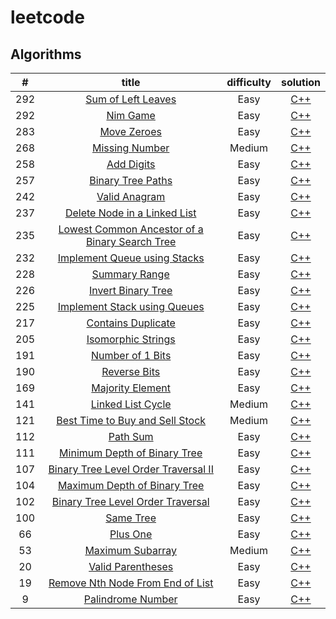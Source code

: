 #   leetcode

##   Algorithms

| #  | title  | difficulty  | solution  |
|:---:|:---:|:---:|:---:|
| 292  | [Sum of Left Leaves](https://leetcode.com/problems/sum-of-left-leaves/)  | Easy  | [C++](./algorithms/sum-of-left-leaves/sum-of-left-leaves.cpp)  |
| 292  | [Nim Game](https://leetcode.com/problems/nim-game/)  | Easy  | [C++](./algorithms/nimGame/nimGame.cpp)  |
| 283  | [Move Zeroes](https://leetcode.com/problems/move-zeroes/)  | Easy  | [C++](./algorithms/moveZeroes/moveZeroes.cpp)  |
| 268  | [Missing Number](https://leetcode.com/problems/missing-number/)  | Medium  | [C++](./algorithms/missingNumber/missingNumber.cpp)  |
| 258  | [Add Digits](https://leetcode.com/problems/add-digits/)  | Easy  | [C++](./algorithms/addDigits/addDigits.cpp)  |
| 257  | [Binary Tree Paths](https://leetcode.com/problems/binary-tree-paths/)  | Easy  | [C++](./algorithms/binary-tree-paths/binary-tree-paths.cpp)  |
| 242  | [Valid Anagram](https://leetcode.com/problems/valid-anagram/)  | Easy  | [C++](./algorithms/valid-anagram/valid-anagram.cpp)  |
| 237  | [Delete Node in a Linked List](https://leetcode.com/problems/delete-node-in-a-linked-list/)  | Easy  | [C++](./algorithms/deleteNodeInALinkedList/deleteNodeInALinkedList.cpp)  |
| 235  | [Lowest Common Ancestor of a Binary Search Tree](https://leetcode.com/problems/lowest-common-ancestor-of-a-binary-search-tree/)  | Easy  | [C++](./algorithms/lowest-common-ancestor-of-a-binary-search-tree/lowest-common-ancestor-of-a-binary-search-tree.cpp)  |
| 232  | [Implement Queue using Stacks](https://leetcode.com/problems/implement-queue-using-stacks/)  | Easy  | [C++](./algorithms/implement-queue-using-stacks/implement-queue-using-stacks.cpp)  |
| 228  | [Summary Range](https://leetcode.com/problems/summary-ranges/) | Easy  | [C++](./algorithms/summary-ranges/summary-ranges.cpp)  |
| 226  | [Invert Binary Tree](https://leetcode.com/problems/invert-binary-tree/) | Easy  | [C++](./algorithms/invertBinaryTree/invertBinaryTree.cpp)  |
| 225  | [Implement Stack using Queues](https://leetcode.com/problems/implement-stack-using-queues/) | Easy  | [C++](./algorithms/implement-stack-using-queues/implement-stack-using-queues.cpp)  |
| 217  | [Contains Duplicate](https://leetcode.com/problems/contains-duplicate/) | Easy  | [C++](./algorithms/containsDuplicate/containsDuplicate.cpp)  |
| 205  | [Isomorphic Strings](https://leetcode.com/problems/isomorphic-strings/) | Easy  | [C++](./algorithms/isomorphic-strings/isomorphic-strings.cpp)  |
| 191  | [Number of 1 Bits](https://leetcode.com/problems/number-of-1-bits/)  | Easy  | [C++](./algorithms/numberOf1Bits/numberOf1Bits.cpp)  |
| 190  | [Reverse Bits](https://leetcode.com/problems/reverse-bits/)  | Easy  | [C++](./algorithms/reverse-bits/reverse-bits.cpp)  |
| 169  | [Majority Element](https://leetcode.com/problems/majority-element/)  | Easy  | [C++](./algorithms/majority-element/majority-element.cpp)  |
| 141  | [Linked List Cycle](https://leetcode.com/problems/linked-list-cycle/)  | Medium  | [C++](./algorithms/linked-list-cycle/linked-list-cycle.cpp)  |
| 121  | [Best Time to Buy and Sell Stock](https://leetcode.com/problems/best-time-to-buy-and-sell-stock/)  | Medium  | [C++](./algorithms/bestTimeToBuyAndSellStock/bestTimeToBuyAndSellStock.cpp)  |
| 112  | [Path Sum](https://leetcode.com/problems/path-sum/)  | Easy  | [C++](./algorithms/path-sum/path-sum.cpp)  |
| 111  | [Minimum Depth of Binary Tree](https://leetcode.com/problems/minimum-depth-of-binary-tree/)  | Easy  | [C++](./algorithms/minimum-depth-of-binary-tree/minimum-depth-of-binary-tree.cpp)  |
| 107  | [Binary Tree Level Order Traversal II](https://leetcode.com/problems/binary-tree-level-order-traversal-ii/)  | Easy  | [C++](./algorithms/binaryTreeLevelOrderTraversalII/binaryTreeLevelOrderTraversalII.cpp)  |
| 104  | [Maximum Depth of Binary Tree](https://leetcode.com/problems/maximum-depth-of-binary-tree/)  | Easy  | [C++](./algorithms/maximumDepthOfBinaryTree/maximumDepthOfBinaryTree.cpp)  |
| 102  | [Binary Tree Level Order Traversal](https://leetcode.com/problems/binary-tree-level-order-traversal/)  | Easy  | [C++](./algorithms/binaryTreeLevelOrderTraversal/binaryTreeLevelOrderTraversal.cpp)  |
| 100  | [Same Tree](https://leetcode.com/problems/same-tree/)  | Easy  | [C++](./algorithms/sameTree/sameTree.cpp)  |
| 66  | [Plus One](https://leetcode.com/problems/plus-one/)  | Easy  | [C++](./algorithms/plus-one/plus-one.cpp)  |
| 53  | [Maximum Subarray](https://leetcode.com/problems/maximum-subarray/)  | Medium  | [C++](./algorithms/maximum-subarray/maximum-subarray.cpp)  |
| 20  | [Valid Parentheses](https://leetcode.com/problems/valid-parentheses/)  | Easy  | [C++](./algorithms/valid-parentheses/valid-parentheses.cpp)  |
| 19  | [Remove Nth Node From End of List](https://leetcode.com/problems/remove-nth-node-from-end-of-list/)  | Easy  | [C++](./algorithms/remove-nth-node-from-end-of-list/remove-nth-node-from-end-of-list.cpp)  |
| 9  | [Palindrome Number](https://leetcode.com/problems/palindrome-number/)  | Easy  | [C++](./algorithms/palindrome-number/palindrome-number.cpp)  |
